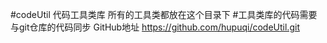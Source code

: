 #codeUtil 代码工具类库  所有的工具类都放在这个目录下
#工具类库的代码需要与git仓库的代码同步   GitHub地址 https://github.com/hupuqi/codeUtil.git
